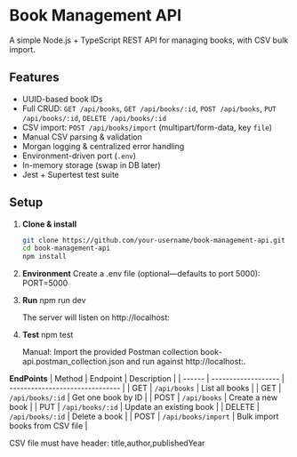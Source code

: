 # Book Management API

A simple Node.js + TypeScript REST API for managing books, with CSV bulk import.

## Features

- UUID-based book IDs
- Full CRUD: `GET /api/books`, `GET /api/books/:id`, `POST /api/books`, `PUT /api/books/:id`, `DELETE /api/books/:id`
- CSV import: `POST /api/books/import` (multipart/form-data, key `file`)
- Manual CSV parsing & validation
- Morgan logging & centralized error handling
- Environment-driven port (`.env`)
- In-memory storage (swap in DB later)
- Jest + Supertest test suite

## Setup

1. **Clone & install**  
   ```bash
   git clone https://github.com/your-username/book-management-api.git
   cd book-management-api
   npm install

2. **Environment**
   Create a .env file (optional—defaults to port 5000):
   PORT=5000
   
4. **Run**
   npm run dev

   The server will listen on http://localhost:<PORT>

6. **Test**
   npm test

   Manual: Import the provided Postman collection book-api.postman_collection.json and run against http://localhost:<PORT>.

**EndPoints**
| Method | Endpoint            | Description                     |
| ------ | ------------------- | ------------------------------- |
| GET    | `/api/books`        | List all books                  |
| GET    | `/api/books/:id`    | Get one book by ID              |
| POST   | `/api/books`        | Create a new book               |
| PUT    | `/api/books/:id`    | Update an existing book         |
| DELETE | `/api/books/:id`    | Delete a book                   |
| POST   | `/api/books/import` | Bulk import books from CSV file |

CSV file must have header:
title,author,publishedYear
